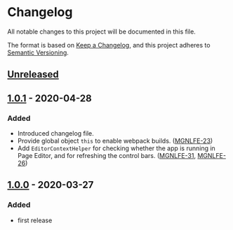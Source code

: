 # Changelog
All notable changes to this project will be documented in this file.

The format is based on [Keep a Changelog](https://keepachangelog.com/en/1.0.0/),
and this project adheres to [Semantic Versioning](https://semver.org/spec/v2.0.0.html).

## [Unreleased]

## [1.0.1] - 2020-04-28
### Added
- Introduced changelog file.
- Provide global object `this` to enable webpack builds. ([MGNLFE-23](https://jira.magnolia-cms.com/browse/MGNLFE-23))
- Add `EditorContextHelper` for checking whether the app is running in Page Editor, and for refreshing the control bars. ([MGNLFE-31](https://jira.magnolia-cms.com/browse/MGNLFE-31), [MGNLFE-26](https://jira.magnolia-cms.com/browse/MGNLFE-26))

## [1.0.0] - 2020-03-27
### Added
- first release

[Unreleased]: https://git.magnolia-cms.com/projects/MODULES/repos/frontend-helpers/browse/packages/template-annotations
[1.0.1]: https://www.npmjs.com/package/@magnolia/template-annotations/v/1.0.1
[1.0.0]: https://www.npmjs.com/package/@magnolia/template-annotations/v/1.0.0
